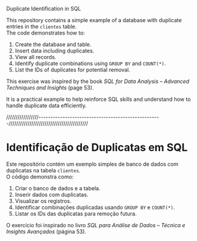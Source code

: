 Duplicate Identification in SQL

This repository contains a simple example of a database with duplicate entries in the `clientes` table.  
The code demonstrates how to:

1. Create the database and table.  
2. Insert data including duplicates.  
3. View all records.  
4. Identify duplicate combinations using `GROUP BY` and `COUNT(*)`.  
5. List the IDs of duplicates for potential removal.

This exercise was inspired by the book *SQL for Data Analysis – Advanced Techniques and Insights* (page 53).  

It is a practical example to help reinforce SQL skills and understand how to handle duplicate data efficiently.

/////////////////---------------------------------------------------//////////////////////////////////////////

# Identificação de Duplicatas em SQL

Este repositório contém um exemplo simples de banco de dados com duplicatas na tabela `clientes`.  
O código demonstra como:

1. Criar o banco de dados e a tabela.  
2. Inserir dados com duplicatas.  
3. Visualizar os registros.  
4. Identificar combinações duplicadas usando `GROUP BY` e `COUNT(*)`.  
5. Listar os IDs das duplicatas para remoção futura.  

O exercício foi inspirado no livro *SQL para Análise de Dados – Técnica e Insights Avançados* (página 53).
